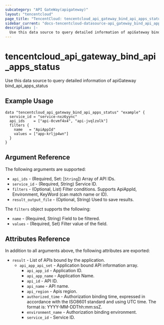 ```yaml
---
subcategory: "API GateWay(apigateway)"
layout: "tencentcloud"
page_title: "TencentCloud: tencentcloud_api_gateway_bind_api_apps_status"
sidebar_current: "docs-tencentcloud-datasource-api_gateway_bind_api_apps_status"
description: |-
  Use this data source to query detailed information of apiGateway bind_api_apps_status
---
```


# tencentcloud_api_gateway_bind_api_apps_status

Use this data source to query detailed information of apiGateway bind_api_apps_status

## Example Usage

```hcl
data "tencentcloud_api_gateway_bind_api_apps_status" "example" {
  service_id = "service-nxz6yync"
  api_ids    = ["api-0cvmf4x4", "api-jvqlzolk"]
  filters {
    name   = "ApiAppId"
    values = ["app-krljp4wn"]
  }
}
```

## Argument Reference

The following arguments are supported:

* `api_ids` - (Required, Set: [`String`]) Array of API IDs.
* `service_id` - (Required, String) Service ID.
* `filters` - (Optional, List) Filter conditions. Supports ApiAppId, Environment, KeyWord (can match name or ID).
* `result_output_file` - (Optional, String) Used to save results.

The `filters` object supports the following:

* `name` - (Required, String) Field to be filtered.
* `values` - (Required, Set) Filter value of the field.

## Attributes Reference

In addition to all arguments above, the following attributes are exported:

* `result` - List of APIs bound by the application.
  * `api_app_api_set` - Application bound API information array.
    * `api_app_id` - Application ID.
    * `api_app_name` - Application Name.
    * `api_id` - API ID.
    * `api_name` - API name.
    * `api_region` - Apis region.
    * `authorized_time` - Authorization binding time, expressed in accordance with the ISO8601 standard and using UTC time. The format is: YYYY-MM-DDThh:mm:ssZ.
    * `environment_name` - Authorization binding environment.
    * `service_id` - Service ID.


